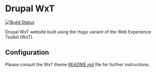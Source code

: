 Drupal WxT
==========

[![Build Status][ci-badge]][ci]

Drupal WxT website built using the Hugo variant of the Web Experience Toolkit (WxT).

## Configuration

Please consult the WxT theme [README.md][readme] file for further instructions.

<!-- Links Referenced -->

[readme]:       https://raw.githubusercontent.com/wet-boew/wet-boew-hugo/master/README.md
[ci]:           https://github.com/drupalwxt/wxt
[ci-badge]:     https://github.com/drupalwxt/wxt/workflows/build/badge.svg
